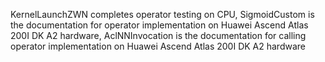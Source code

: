KernelLaunchZWN completes operator testing on CPU, 
SigmoidCustom is the documentation for operator implementation on Huawei Ascend Atlas 200I DK A2 hardware, 
AclNNInvocation is the documentation for calling operator implementation on Huawei Ascend Atlas 200I DK A2 hardware
